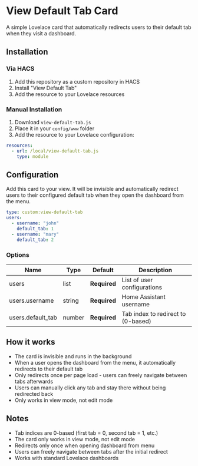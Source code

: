 # View Default Tab Card

A simple Lovelace card that automatically redirects users to their default tab when they visit a dashboard.

## Installation

### Via HACS

1. Add this repository as a custom repository in HACS
2. Install "View Default Tab"
3. Add the resource to your Lovelace resources

### Manual Installation

1. Download `view-default-tab.js`
2. Place it in your `config/www` folder
3. Add the resource to your Lovelace configuration:

```yaml
resources:
  - url: /local/view-default-tab.js
    type: module
```

## Configuration

Add this card to your view. It will be invisible and automatically redirect users to their configured default tab when they open the dashboard from the menu.

```yaml
type: custom:view-default-tab
users:
  - username: "john"
    default_tab: 1
  - username: "mary"  
    default_tab: 2
```

### Options

| Name | Type | Default | Description
| ---- | ---- | ------- | -----------
| users | list | **Required** | List of user configurations
| users.username | string | **Required** | Home Assistant username
| users.default_tab | number | **Required** | Tab index to redirect to (0-based)

## How it works

- The card is invisible and runs in the background
- When a user opens the dashboard from the menu, it automatically redirects to their default tab
- Only redirects once per page load - users can freely navigate between tabs afterwards
- Users can manually click any tab and stay there without being redirected back
- Only works in view mode, not edit mode

## Notes

- Tab indices are 0-based (first tab = 0, second tab = 1, etc.)
- The card only works in view mode, not edit mode
- Redirects only once when opening dashboard from menu
- Users can freely navigate between tabs after the initial redirect
- Works with standard Lovelace dashboards